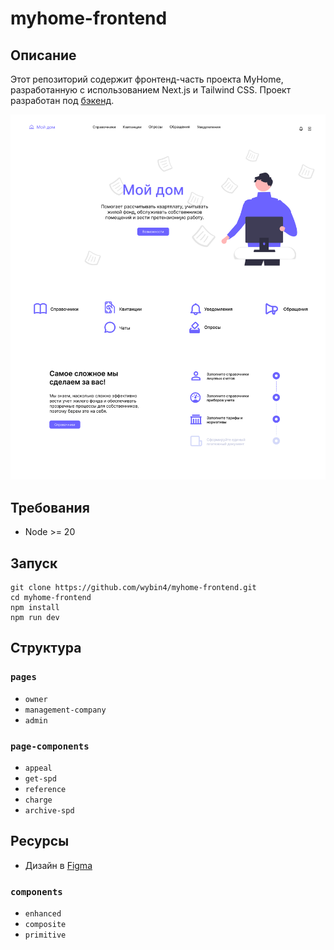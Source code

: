 # myhome-frontend

## Описание
Этот репозиторий содержит фронтенд-часть проекта MyHome, разработанную с использованием Next.js и Tailwind CSS. Проект разработан под [бэкенд](https://github.com/wybin4/myhome).

<img width="700px" src="https://github.com/wybin4/myhome-frontend/blob/main/public/page.png"/>

## Требования
- Node >= 20

## Запуск

```
git clone https://github.com/wybin4/myhome-frontend.git
cd myhome-frontend
npm install
npm run dev
```

## Структура

### `pages`

- `owner`
- `management-company`
- `admin`

### `page-components`

- `appeal`
- `get-spd`
- `reference`
- `charge`
- `archive-spd`

## Ресурсы
- Дизайн в [Figma](https://www.figma.com/file/Ku03TsMBCwtseXdS7lxzTb/%D0%B8%D0%BD%D0%B4%D0%B8%D0%B2%D0%B8%D0%B4%D1%83%D0%B0%D0%BB%D0%BA%D0%B0?type=design&node-id=0-1&mode=design)

### `components`

- `enhanced`
- `composite`
- `primitive`
